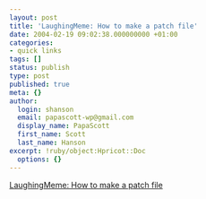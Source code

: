 ```yaml
---
layout: post
title: 'LaughingMeme: How to make a patch file'
date: 2004-02-19 09:02:38.000000000 +01:00
categories:
- quick links
tags: []
status: publish
type: post
published: true
meta: {}
author:
  login: shanson
  email: papascott-wp@gmail.com
  display_name: PapaScott
  first_name: Scott
  last_name: Hanson
excerpt: !ruby/object:Hpricot::Doc
  options: {}
---
```

<p><a title="Just doing my part to help Google" href="http://laughingmeme.org/archives/001753.html#001753">LaughingMeme: How to make a patch file</a></p>
